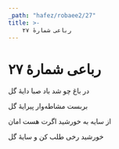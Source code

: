```yaml
---
_path: "hafez/robaee2/27"
title: >-
    رباعی شمارهٔ ۲۷
---
```

# رباعی شمارهٔ ۲۷

<div class="b" id="bn1"><div class="m1"><p>در باغ چو شد باد صبا دایهٔ گل</p></div>
<div class="m2"><p>بربست مشاطه‌وار پیرایهٔ گل</p></div></div>
<div class="b" id="bn2"><div class="m1"><p>از سایه به خورشید اگرت هست امان</p></div>
<div class="m2"><p>خورشید رخی طلب کن و سایهٔ گل</p></div></div>
